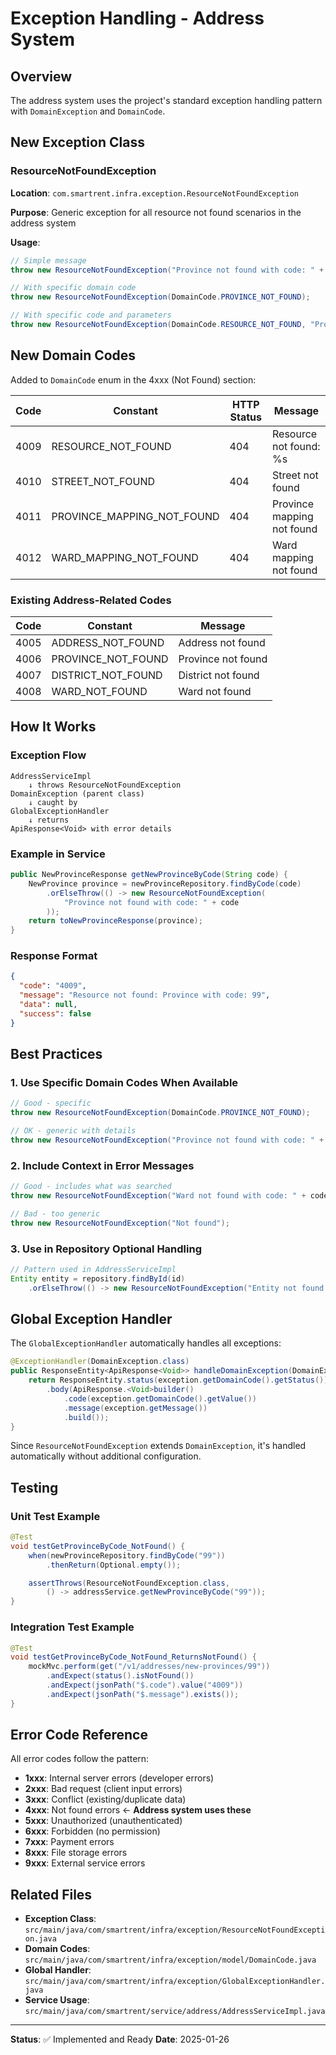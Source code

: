 # Exception Handling - Address System

## Overview
The address system uses the project's standard exception handling pattern with `DomainException` and `DomainCode`.

## New Exception Class

### ResourceNotFoundException
**Location**: `com.smartrent.infra.exception.ResourceNotFoundException`

**Purpose**: Generic exception for all resource not found scenarios in the address system

**Usage**:
```java
// Simple message
throw new ResourceNotFoundException("Province not found with code: " + code);

// With specific domain code
throw new ResourceNotFoundException(DomainCode.PROVINCE_NOT_FOUND);

// With specific code and parameters
throw new ResourceNotFoundException(DomainCode.RESOURCE_NOT_FOUND, "Province with code: " + code);
```

## New Domain Codes

Added to `DomainCode` enum in the 4xxx (Not Found) section:

| Code | Constant | HTTP Status | Message |
|------|----------|-------------|---------|
| 4009 | RESOURCE_NOT_FOUND | 404 | Resource not found: %s |
| 4010 | STREET_NOT_FOUND | 404 | Street not found |
| 4011 | PROVINCE_MAPPING_NOT_FOUND | 404 | Province mapping not found |
| 4012 | WARD_MAPPING_NOT_FOUND | 404 | Ward mapping not found |

### Existing Address-Related Codes
| Code | Constant | Message |
|------|----------|---------|
| 4005 | ADDRESS_NOT_FOUND | Address not found |
| 4006 | PROVINCE_NOT_FOUND | Province not found |
| 4007 | DISTRICT_NOT_FOUND | District not found |
| 4008 | WARD_NOT_FOUND | Ward not found |

## How It Works

### Exception Flow
```
AddressServiceImpl
    ↓ throws ResourceNotFoundException
DomainException (parent class)
    ↓ caught by
GlobalExceptionHandler
    ↓ returns
ApiResponse<Void> with error details
```

### Example in Service
```java
public NewProvinceResponse getNewProvinceByCode(String code) {
    NewProvince province = newProvinceRepository.findByCode(code)
        .orElseThrow(() -> new ResourceNotFoundException(
            "Province not found with code: " + code
        ));
    return toNewProvinceResponse(province);
}
```

### Response Format
```json
{
  "code": "4009",
  "message": "Resource not found: Province with code: 99",
  "data": null,
  "success": false
}
```

## Best Practices

### 1. Use Specific Domain Codes When Available
```java
// Good - specific
throw new ResourceNotFoundException(DomainCode.PROVINCE_NOT_FOUND);

// OK - generic with details
throw new ResourceNotFoundException("Province not found with code: " + code);
```

### 2. Include Context in Error Messages
```java
// Good - includes what was searched
throw new ResourceNotFoundException("Ward not found with code: " + code);

// Bad - too generic
throw new ResourceNotFoundException("Not found");
```

### 3. Use in Repository Optional Handling
```java
// Pattern used in AddressServiceImpl
Entity entity = repository.findById(id)
    .orElseThrow(() -> new ResourceNotFoundException("Entity not found: " + id));
```

## Global Exception Handler

The `GlobalExceptionHandler` automatically handles all exceptions:

```java
@ExceptionHandler(DomainException.class)
public ResponseEntity<ApiResponse<Void>> handleDomainException(DomainException exception) {
    return ResponseEntity.status(exception.getDomainCode().getStatus())
        .body(ApiResponse.<Void>builder()
            .code(exception.getDomainCode().getValue())
            .message(exception.getMessage())
            .build());
}
```

Since `ResourceNotFoundException` extends `DomainException`, it's handled automatically without additional configuration.

## Testing

### Unit Test Example
```java
@Test
void testGetProvinceByCode_NotFound() {
    when(newProvinceRepository.findByCode("99"))
        .thenReturn(Optional.empty());

    assertThrows(ResourceNotFoundException.class,
        () -> addressService.getNewProvinceByCode("99"));
}
```

### Integration Test Example
```java
@Test
void testGetProvinceByCode_NotFound_ReturnsNotFound() {
    mockMvc.perform(get("/v1/addresses/new-provinces/99"))
        .andExpect(status().isNotFound())
        .andExpect(jsonPath("$.code").value("4009"))
        .andExpect(jsonPath("$.message").exists());
}
```

## Error Code Reference

All error codes follow the pattern:
- **1xxx**: Internal server errors (developer errors)
- **2xxx**: Bad request (client input errors)
- **3xxx**: Conflict (existing/duplicate data)
- **4xxx**: Not found errors ← **Address system uses these**
- **5xxx**: Unauthorized (unauthenticated)
- **6xxx**: Forbidden (no permission)
- **7xxx**: Payment errors
- **8xxx**: File storage errors
- **9xxx**: External service errors

## Related Files

- **Exception Class**: `src/main/java/com/smartrent/infra/exception/ResourceNotFoundException.java`
- **Domain Codes**: `src/main/java/com/smartrent/infra/exception/model/DomainCode.java`
- **Global Handler**: `src/main/java/com/smartrent/infra/exception/GlobalExceptionHandler.java`
- **Service Usage**: `src/main/java/com/smartrent/service/address/AddressServiceImpl.java`

---

**Status**: ✅ Implemented and Ready
**Date**: 2025-01-26